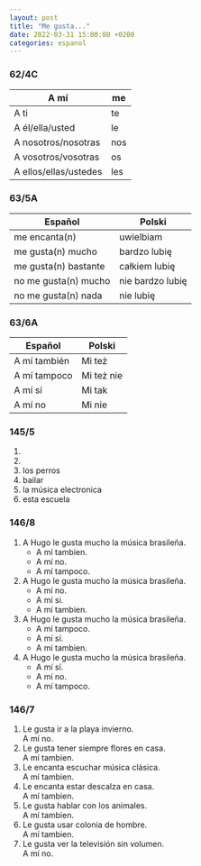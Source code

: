 ```yaml
---
layout: post
title: "Me gusta..."
date: 2022-03-31 15:00:00 +0200
categories: espanol
---
```


### 62/4C

| A mí                  | me  |
| --------------------- | --- |
| A ti                  | te  |
| A él/ella/usted       | le  |
| A nosotros/nosotras   | nos |
| A vosotros/vosotras   | os  |
| A ellos/ellas/ustedes | les |

### 63/5A

| Español              | Polski           |
| -------------------- | ---------------- |
| me encanta(n)        | uwielbiam        |
| me gusta(n) mucho    | bardzo lubię     |
| me gusta(n) bastante | całkiem lubię    |
| no me gusta(n) mucho | nie bardzo lubię |
| no me gusta(n) nada  | nie lubię        |

### 63/6A

| Español      | Polski     |
| ------------ | ---------- |
| A mí también | Mi też     |
| A mí tampoco | Mi też nie |
| A mí sí      | Mi tak     |
| A mí no      | Mi nie     |

### 145/5

1. 
2. 
3. los perros
4. bailar
5. la música electronica
6. esta escuela

### 146/8

1. A Hugo le gusta mucho la música brasileña.
   - A mí tambien.
   - A mí no.
   - A mí tampoco.
2. A Hugo le gusta mucho la música brasileña.
   - A mí no.
   - A mí si.
   - A mí tambien.
3. A Hugo le gusta mucho la música brasileña.
   - A mí tampoco.
   - A mí sí.
   - A mí tambien.
4. A Hugo le gusta mucho la música brasileña.
   - A mí sí.
   - A mí no.
   - A mí tampoco.

### 146/7

1. Le gusta ir a la playa invierno.  
   A mí no.
2. Le gusta tener siempre flores en casa.  
   A mí tambien.
3. Le encanta escuchar música clásica.  
   A mí tambien.
4. Le encanta estar descalza en casa.  
   A mí tambien.
5. Le gusta hablar con los animales.  
   A mí tambien.
6. Le gusta usar colonia de hombre.  
   A mí tambien.
7. Le gusta ver la televisión sin volumen.  
   A mí no.
